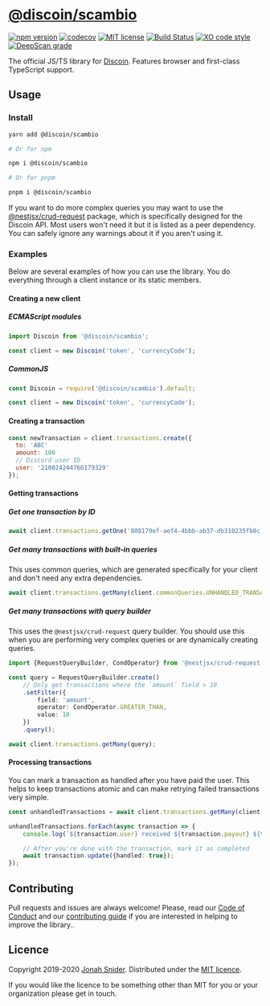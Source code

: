 # [@discoin/scambio](https://scambio.discoin.zws.im/)

[![npm version](https://img.shields.io/npm/v/@discoin/scambio)](https://www.npmjs.com/package/@discoin/scambio)
[![codecov](https://codecov.io/gh/Discoin/scambio/branch/merge/graph/badge.svg)](https://codecov.io/gh/Discoin/scambio)
[![MIT license](https://img.shields.io/badge/license-MIT-green)](https://github.com/Discoin/scambio/blob/merge/license)
[![Build Status](https://github.com/Discoin/scambio/workflows/CI/badge.svg)](https://github.com/Discoin/scambio/actions)
[![XO code style](https://img.shields.io/badge/code_style-XO-5ed9c7.svg)](https://github.com/xojs/xo)
[![DeepScan grade](https://deepscan.io/api/teams/6595/projects/8606/branches/106731/badge/grade.svg)](https://deepscan.io/dashboard#view=project&tid=6595&pid=8606&bid=106731)

The official JS/TS library for [Discoin](https://github.com/Discoin).
Features browser and first-class TypeScript support.

## Usage

### Install

```sh
yarn add @discoin/scambio

# Or for npm

npm i @discoin/scambio

# Or for pnpm

pnpm i @discoin/scambio
```

If you want to do more complex queries you may want to use the [@nestjsx/crud-request](https://github.com/nestjsx/crud/wiki/Requests#frontend-usage) package, which is specifically designed for the Discoin API.
Most users won't need it but it is listed as a peer dependency.
You can safely ignore any warnings about it if you aren't using it.

### Examples

Below are several examples of how you can use the library.
You do everything through a client instance or its static members.

#### Creating a new client

##### ECMAScript modules

```ts
import Discoin from '@discoin/scambio';

const client = new Discoin('token', 'currencyCode');
```

##### CommonJS

```js
const Discoin = require('@discoin/scambio').default;

const client = new Discoin('token', 'currencyCode');
```

#### Creating a transaction

```js
const newTransaction = client.transactions.create({
  to: 'ABC'
  amount: 100
  // Discord user ID
  user: '210024244766179329'
});
```

#### Getting transactions

##### Get one transaction by ID

```js
await client.transactions.getOne('808179ef-aef4-4bbb-ab37-db310235fb0c');
```

##### Get many transactions with built-in queries

This uses common queries, which are generated specifically for your client and don't need any extra dependencies.

```js
await client.transactions.getMany(client.commonQueries.UNHANDLED_TRANSACTIONS);
```

##### Get many transactions with query builder

This uses the `@nestjsx/crud-request` query builder.
You should use this when you are performing very complex queries or are dynamically creating queries.

```ts
import {RequestQueryBuilder, CondOperator} from '@nestjsx/crud-request';

const query = RequestQueryBuilder.create()
	// Only get transactions where the `amount` field > 10
	.setFilter({
		field: 'amount',
		operator: CondOperator.GREATER_THAN,
		value: 10
	})
	.query();

await client.transactions.getMany(query);
```

#### Processing transactions

You can mark a transaction as handled after you have paid the user.
This helps to keep transactions atomic and can make retrying failed transactions very simple.

```ts
const unhandledTransactions = await client.transactions.getMany(client.commonQueries.UNHANDLED_TRANSACTIONS);

unhandledTransactions.forEach(async transaction => {
	console.log(`${transaction.user} received ${transaction.payout} ${transaction.to.id}`);

	// After you're done with the transaction, mark it as completed
	await transaction.update({handled: true});
});
```

## Contributing

Pull requests and issues are always welcome!
Please, read our [Code of Conduct](CODE_OF_CONDUCT.md) and our [contributing guide](CONTRIBUTING.md) if you are interested in helping to improve the library..

## Licence

Copyright 2019-2020 [Jonah Snider](https://jonah.pw).
Distributed under the [MIT licence](LICENCE.md).

If you would like the licence to be something other than MIT for you or your organization please get in touch.

